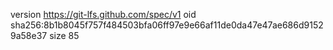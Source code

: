 version https://git-lfs.github.com/spec/v1
oid sha256:8b1b8045f757f484503bfa06ff97e9e66af11de0da47e47ae686d91529a58e37
size 85
